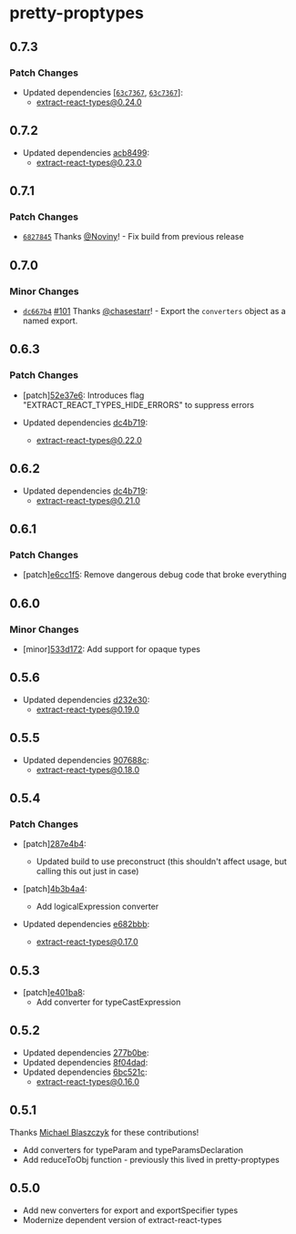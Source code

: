 # pretty-proptypes

## 0.7.3

### Patch Changes

- Updated dependencies [[`63c7367`](https://github.com/atlassian/extract-react-types/commit/63c7367b5aa449ef8fffbf1d9daf0da71c5dabff), [`63c7367`](https://github.com/atlassian/extract-react-types/commit/63c7367b5aa449ef8fffbf1d9daf0da71c5dabff)]:
  - extract-react-types@0.24.0

## 0.7.2

- Updated dependencies [acb8499](https://github.com/atlassian/extract-react-types/commit/acb8499):
  - extract-react-types@0.23.0

## 0.7.1

### Patch Changes

- [`6827845`](https://github.com/atlassian/extract-react-types/commit/68278457981fc557dc470f79ca56b686814c3e21) Thanks [@Noviny](https://github.com/Noviny)! - Fix build from previous release

## 0.7.0

### Minor Changes

- [`dc667b4`](https://github.com/atlassian/extract-react-types/commit/dc667b45277ca0440f67f24051e1d0ada07f5e4d) [#101](https://github.com/atlassian/extract-react-types/pull/101) Thanks [@chasestarr](https://github.com/chasestarr)! - Export the `converters` object as a named export.

## 0.6.3

### Patch Changes

- [patch][52e37e6](https://github.com/atlassian/extract-react-types/commit/52e37e6):
  Introduces flag "EXTRACT_REACT_TYPES_HIDE_ERRORS" to suppress errors

- Updated dependencies [dc4b719](https://github.com/atlassian/extract-react-types/commit/dc4b719):
  - extract-react-types@0.22.0

## 0.6.2

- Updated dependencies [dc4b719](https://github.com/atlassian/extract-react-types/commit/dc4b719):
  - extract-react-types@0.21.0

## 0.6.1

### Patch Changes

- [patch][e6cc1f5](https://github.com/atlassian/extract-react-types/commit/e6cc1f5):
  Remove dangerous debug code that broke everything

## 0.6.0

### Minor Changes

- [minor][533d172](https://github.com/atlassian/extract-react-types/commit/533d172):
  Add support for opaque types

## 0.5.6

- Updated dependencies [d232e30](https://github.com/atlassian/extract-react-types/commit/d232e30):
  - extract-react-types@0.19.0

## 0.5.5

- Updated dependencies [907688c](https://github.com/atlassian/extract-react-types/commit/907688c):
  - extract-react-types@0.18.0

## 0.5.4

### Patch Changes

- [patch][287e4b4](https://github.com/atlassian/extract-react-types/commit/287e4b4):
  - Updated build to use preconstruct (this shouldn't affect usage, but calling this out just in case)
- [patch][4b3b4a4](https://github.com/atlassian/extract-react-types/commit/4b3b4a4):

  - Add logicalExpression converter

- Updated dependencies [e682bbb](https://github.com/atlassian/extract-react-types/commit/e682bbb):
  - extract-react-types@0.17.0

## 0.5.3

- [patch][e401ba8](https://github.com/atlassian/extract-react-types/commit/e401ba8):
  - Add converter for typeCastExpression

## 0.5.2

- Updated dependencies [277b0be](https://github.com/atlassian/extract-react-types/commit/277b0be):
- Updated dependencies [8f04dad](https://github.com/atlassian/extract-react-types/commit/8f04dad):
- Updated dependencies [6bc521c](https://github.com/atlassian/extract-react-types/commit/6bc521c):
  - extract-react-types@0.16.0

## 0.5.1

Thanks [Michael Blaszczyk](https://github.com/Blasz) for these contributions!

- Add converters for typeParam and typeParamsDeclaration
- Add reduceToObj function - previously this lived in pretty-proptypes

## 0.5.0

- Add new converters for export and exportSpecifier types
- Modernize dependent version of extract-react-types
